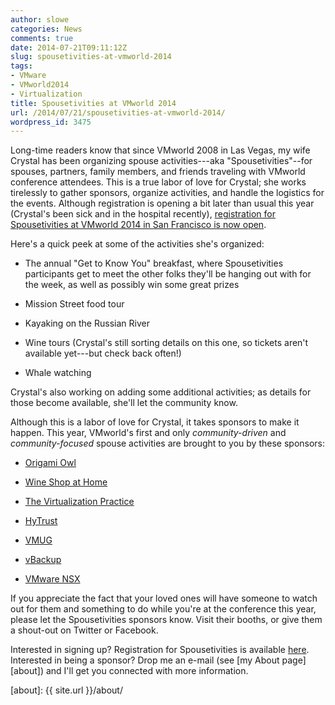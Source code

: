 ```yaml
---
author: slowe
categories: News
comments: true
date: 2014-07-21T09:11:12Z
slug: spousetivities-at-vmworld-2014
tags:
- VMware
- VMworld2014
- Virtualization
title: Spousetivities at VMworld 2014
url: /2014/07/21/spousetivities-at-vmworld-2014/
wordpress_id: 3475
---
```


Long-time readers know that since VMworld 2008 in Las Vegas, my wife Crystal has been organizing spouse activities---aka "Spousetivities"--for spouses, partners, family members, and friends traveling with VMworld conference attendees. This is a true labor of love for Crystal; she works tirelessly to gather sponsors, organize activities, and handle the logistics for the events. Although registration is opening a bit later than usual this year (Crystal's been sick and in the hospital recently), [registration for Spousetivities at VMworld 2014 in San Francisco is now open](http://vmworld2014-spousetivities.eventbrite.com).

Here's a quick peek at some of the activities she's organized:

* The annual "Get to Know You" breakfast, where Spousetivities participants get to meet the other folks they'll be hanging out with for the week, as well as possibly win some great prizes

* Mission Street food tour

* Kayaking on the Russian River

* Wine tours (Crystal's still sorting details on this one, so tickets aren't available yet---but check back often!)

* Whale watching

Crystal's also working on adding some additional activities; as details for those become available, she'll let the community know.

Although this is a labor of love for Crystal, it takes sponsors to make it happen. This year, VMworld's first and only _community-driven_ and _community-focused_ spouse activities are brought to you by these sponsors:

* [Origami Owl](http://crystallowe.origamiowl.com/collections.ashx)

* [Wine Shop at Home](http://www.wineshopathome.com/sharikeen/)

* [The Virtualization Practice](http://www.thevirtualizationpractice.com/)

* [HyTrust](http://www.hytrust.com/)

* [VMUG](http://www.vmug.com/)

* [vBackup](http://www.vbackup.com/)

* [VMware NSX](http://www.vmware.com/go/nsx/)

If you appreciate the fact that your loved ones will have someone to watch out for them and something to do while you're at the conference this year, please let the Spousetivities sponsors know. Visit their booths, or give them a shout-out on Twitter or Facebook.

Interested in signing up? Registration for Spousetivities is available [here](http://vmworld2014-spousetivities.eventbrite.com). Interested in being a sponsor? Drop me an e-mail (see [my About page][about]) and I'll get you connected with more information.

[about]: {{ site.url }}/about/
